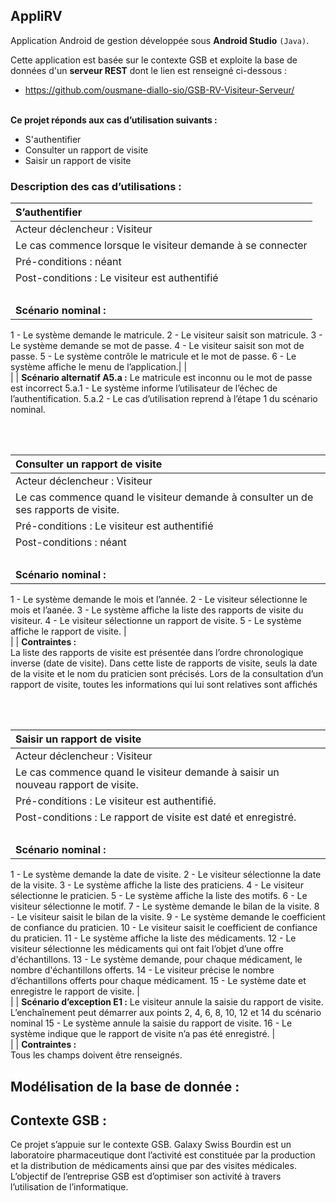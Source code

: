 ## AppliRV
Application Android de gestion développée sous **Android Studio** `(Java)`.

Cette application est basée sur le contexte GSB et exploite la base de données d'un **serveur REST** dont le lien est renseigné ci-dessous :
- https://github.com/ousmane-diallo-sio/GSB-RV-Visiteur-Serveur/


<br>**Ce projet réponds aux cas d’utilisation suivants :**
- S'authentifier
- Consulter un rapport de visite
- Saisir un rapport de visite


### Description des cas d’utilisations :

| **S’authentifier** | 
| :------------- | 
| Acteur déclencheur : Visiteur |
| Le cas commence lorsque le visiteur demande à se connecter |
| Pré-conditions : néant |
| Post-conditions : Le visiteur est authentifié |
| <br> |
| **Scénario nominal :** <br> 
1 - Le système demande le matricule.
2 - Le visiteur saisit son matricule.
3 - Le système demande se mot de passe.
4 - Le visiteur saisit son mot de passe.
5 - Le système contrôle le matricule et le mot de passe.
6 - Le système affiche le menu de l’application.|
| <br> |
| **Scénario alternatif A5.a :** Le matricule est inconnu ou le mot de passe est incorrect
5.a.1 - Le système informe l’utilisateur de l’échec de l’authentification.
5.a.2 - Le cas d’utilisation reprend à l’étape 1 du scénario nominal.

<br><br>

| **Consulter un rapport de visite** |
| :------------ |
| Acteur déclencheur : Visiteur |
| Le cas commence quand le visiteur demande à consulter un de ses rapports de visite. |
| Pré-conditions : Le visiteur est authentifié |
| Post-conditions : néant |
| <br> |
| **Scénario nominal :** <br>
1 - Le système demande le mois et l’année.
2 - Le visiteur sélectionne le mois et l’aanée.
3 - Le système affiche la liste des rapports de visite du visiteur.
4 - Le visiteur sélectionne un rapport de visite.
5 - Le système affiche le rapport de visite.
| <br> |
| **Contraintes :** <br>
La liste des rapports de visite est présentée dans l’ordre chronologique inverse (date de visite). 
Dans cette liste de rapports de visite, seuls la date de la visite et le nom du praticien sont précisés.
Lors de la consultation d’un rapport de visite, toutes les informations qui lui sont relatives sont affichés

<br><br>

| **Saisir un rapport de visite** |
| :--------- |
| Acteur déclencheur : Visiteur |
| Le cas commence quand le visiteur demande à saisir un nouveau rapport de visite. |
| Pré-conditions : Le visiteur est authentifié. |
| Post-conditions : Le rapport de visite est daté et enregistré. |
| <br> |
| **Scénario nominal :** <br> 
1 - Le système demande la date de visite.
2 - Le visiteur sélectionne la date de la visite.
3 - Le système affiche la liste des praticiens.
4 - Le visiteur sélectionne le praticien.
5 - Le système affiche la liste des motifs.
6 - Le visiteur sélectionne le motif.
7 - Le système demande le bilan de la visite.
8 - Le visiteur saisit le bilan de la visite.
9 - Le système demande le coefficient de confiance du praticien.
10 - Le visiteur saisit le coefficient de confiance du praticien.
11 - Le système affiche la liste des médicaments.
12 - Le visiteur sélectionne les médicaments qui ont fait l’objet d’une offre d'échantillons.
13 - Le système demande, pour chaque médicament, le nombre d'échantillons offerts.
14 - Le visiteur précise le nombre d’échantillons offerts pour chaque médicament.
15 - Le système date et enregistre le rapport de visite.
| <br> |
| **Scénario d’exception E1 :** Le visiteur annule la saisie du rapport de visite. <br>L’enchaînement peut démarrer aux points 2, 4, 6, 8, 10, 12 et 14 du scénario nominal
15 - Le système annule la saisie du rapport de visite.
16 - Le système indique que le rapport de visite n’a pas été enregistré.
| <br> |
| **Contraintes :** <br>
Tous les champs doivent être renseignés.
  
## Modélisation de la base de donnée :


## Contexte GSB :

Ce projet s’appuie sur le contexte GSB. Galaxy Swiss Bourdin est un laboratoire pharmaceutique dont l’activité est constituée par la production et la distribution de médicaments ainsi que par des visites médicales. 
L’objectif de l’entreprise GSB est d’optimiser son activité à travers l’utilisation de l’informatique. 
